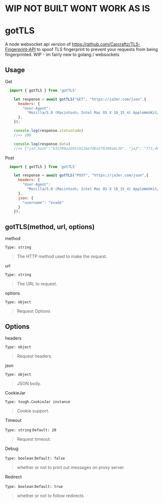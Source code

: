# WIP NOT BUILT WONT WORK AS IS

# gotTLS 

A node websocket api version of https://github.com/Carcraftz/TLS-Fingerprint-API to spoof TLS fingerprint to prevent your requests from being fingerprinted. 
WIP - im fairly new to golang / websockets 

## Usage

Get

```js
  import { gotTLS } from 'gotTLS'

    let response = await gotTLS("GET", "https://ja3er.com/json",{
      headers: {
        "User-Agent":
          "Mozilla/5.0 (Macintosh; Intel Mac OS X 10_15_4) AppleWebKit/537.36 (KHTML, like Gecko) Chrome/93.0.4577.82 Safari/537.36",
      },
    });

    console.log(response.statusCode)
    //=> 200

    console.log(response.data)
    //=> {"ja3_hash":"b32309a26951912be7dba376398abc3b", "ja3": "771,4865-4866-4867-49195-49199-49196-49200-52393-52392-49171-49172-156-157-47-53,0-23-65281-10-11-35-16-5-13-18-51-45-43-27-21,29-23-24,0", "User-Agent": "Mozilla/5.0 (Macintosh; Intel Mac OS X 10_15_4) AppleWebKit/537.36 (KHTML, like Gecko) Chrome/93.0.4577.82 Safari/537.36"}
```

Post

```js
  import { gotTLS } from 'gotTLS'

    let response = await gotTLS("POST", "https://ja3er.com/json",{
      headers: {
        "User-Agent":
          "Mozilla/5.0 (Macintosh; Intel Mac OS X 10_15_4) AppleWebKit/537.36 (KHTML, like Gecko) Chrome/93.0.4577.82 Safari/537.36",
      },
      json: {
        "username": "evade"
      }
    });
```

## gotTLS(method, url, options)

method

``Type: string``

> The HTTP method used to make the request.

url

``Type: string``

> The URL to request.

options

``Type: object``

> Request Options

## Options

headers

``Type: object``

> Request headers.

json

``Type: object``

> JSON body.

CookieJar

``Type: tough.CookieJar instance``

> Cookie support.

Timeout

``Type: string``
``Default: 20``

> Request timeout.

Debug

``Type: boolean``
``Default: false``

> whether or not to print out messages on proxy server

Redirect

``Type: boolean``
``Default: true``

> whether or not to follow redirects

